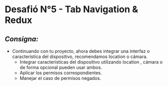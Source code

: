 # Desafió N°5 - Tab Navigation & Redux

## _**Consigna:**_
- Continuando con tu proyecto, ahora debes integrar una interfaz o característica del dispositivo, recomendamos location o cámara. 
    - Integrar características del dispositivo utilizando location , cámara o de forma opcional pueden usar ambos.
    - Aplicar los permisos correspondientes.
    - Manejar el caso de permisos negados.